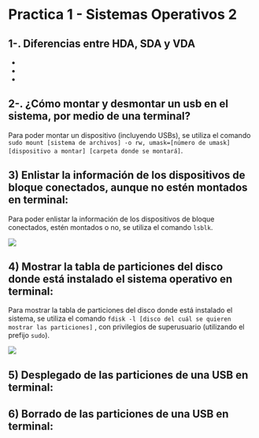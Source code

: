 # Practica 1 - Sistemas Operativos 2
## 1-. Diferencias entre HDA, SDA y VDA 
-
-
-

## 2-. ¿Cómo montar y desmontar un usb en el sistema, por medio de una terminal?
Para poder montar un dispositivo (incluyendo USBs), se utiliza el comando `sudo mount [sistema de archivos] -o rw, umask=[número de umask] [dispositivo a montar] [carpeta donde se montará]`.

## 3) Enlistar la información de los dispositivos de bloque conectados, aunque no estén montados en terminal:
Para poder enlistar la información de los dispositivos de bloque conectados, estén montados o no, se utiliza el comando `lsblk`.

![](https://github.com/TavSc/Practica-1-SO2/blob/48ca4597342f4594b9f27be124d768f259120b57/Im%C3%A1genes/3.png)

## 4) Mostrar la tabla de particiones del disco donde está instalado el sistema operativo en terminal:
Para mostrar la tabla de particiones del disco donde está instalado el sistema, se utiliza el comando `fdisk -l [disco del cuál se quieren mostrar las particiones]` , con privilegios de superusuario (utilizando el prefijo `sudo`).

![](https://github.com/TavSc/Practica-1-SO2/blob/8efa9a984bb044b4e8e2fc462dfa5ab1649b8b73/Im%C3%A1genes/4.2.png)

## 5) Desplegado de las particiones de una USB en terminal:

## 6) Borrado de las particiones de una USB en terminal: